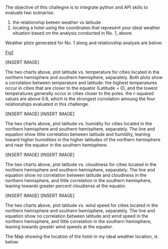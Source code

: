 The objective of this challegne is to integrate python and API skills to evaluate two scenarios:
  1. the relationship beteen weather vs latitude
  2. locating a hotel using the coordinates that represent your ideal weather situation based on the analysis conducted in No. 1, above.



Weather plots generated for No. 1 along and relationship analysis are below:

[Fig1]([https://github.com/Karall0k/python-api-challenge/assets/159746445/8c8b7e39-1fb5-4c40-92ac-5f10d6826bf1](https://github.com/Karall0k/python-api-challenge/blob/main/WeatherPy/output_data/Fig1.png))

[INSERT IMAGE]

The two charts above, plot latitude vs. temperature for cities located in the northern hemisphere and southern hemisphere, separately. Both plots show a corrolation between temperature and latitude: the highest temperatures occur in cities that are closer to the equator (Latitude = 0), and the lowest temperatures generally occur in cities closer to the poles. the r-squared values are above 0.6, which is the strongest corrolation amoung the four relationships evaluated in this challenge.

[INSERT IMAGE]
[INSERT IMAGE]

The two charts above, plot latitude vs. humidity for cities located in the northern hemisphere and southern hemisphere, separately. The line and equation show little correlation between latitude and humidity, leaning toward higher humidities in the higher latitudes of the northern hemisphere and near the equator in the southern hemisphere.

[INSERT IMAGE]
[INSERT IMAGE]

The two charts above, plot latitude vs. cloudiness for cities located in the northern hemisphere and southern hemisphere, separately. The line and equation show no correlation between latitude and cloudiness in the northern hemisphere, and little correlation in the southern hemisphere, leaning towards greater percent cloudienss at the equator.

[INSERT IMAGE]
[INSERT IMAGE]

The two charts above, plot latitude vs. wind speed for cities located in the northern hemisphere and southern hemisphere, separately. The line and equation show no correlation between latitude and wind speed in the northern hemisphere, and little correlation in the southern hemisphere, leaning towards greater wind speeds at the equator.




The Map showing the location of the hotel in my ideal weather location, is below:
